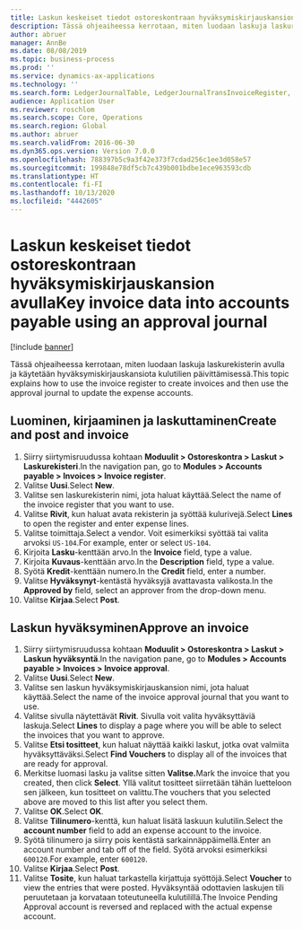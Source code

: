 ```yaml
---
title: Laskun keskeiset tiedot ostoreskontraan hyväksymiskirjauskansion avulla
description: Tässä ohjeaiheessa kerrotaan, miten luodaan laskuja laskurekisterin avulla ja käytetään hyväksymiskirjauskansiota kulutilien päivittämisessä.
author: abruer
manager: AnnBe
ms.date: 08/08/2019
ms.topic: business-process
ms.prod: ''
ms.service: dynamics-ax-applications
ms.technology: ''
ms.search.form: LedgerJournalTable, LedgerJournalTransInvoiceRegister, HcmWorkerLookUp, LedgerJournalTransApprove, LedgerJournalTransApproveFetchVouchers, LedgerTransVoucher
audience: Application User
ms.reviewer: roschlom
ms.search.scope: Core, Operations
ms.search.region: Global
ms.author: abruer
ms.search.validFrom: 2016-06-30
ms.dyn365.ops.version: Version 7.0.0
ms.openlocfilehash: 788397b5c9a3f42e373f7cdad256c1ee3d058e57
ms.sourcegitcommit: 199848e78df5cb7c439b001bdbe1ece963593cdb
ms.translationtype: HT
ms.contentlocale: fi-FI
ms.lasthandoff: 10/13/2020
ms.locfileid: "4442605"
---
```

# <a name="key-invoice-data-into-accounts-payable-using-an-approval-journal"></a><span data-ttu-id="a8b6f-103">Laskun keskeiset tiedot ostoreskontraan hyväksymiskirjauskansion avulla</span><span class="sxs-lookup"><span data-stu-id="a8b6f-103">Key invoice data into accounts payable using an approval journal</span></span>

[!include [banner](../../includes/banner.md)]

<span data-ttu-id="a8b6f-104">Tässä ohjeaiheessa kerrotaan, miten luodaan laskuja laskurekisterin avulla ja käytetään hyväksymiskirjauskansiota kulutilien päivittämisessä.</span><span class="sxs-lookup"><span data-stu-id="a8b6f-104">This topic explains how to use the invoice register to create invoices and then use the approval journal to update the expense accounts.</span></span>

## <a name="create-and-post-and-invoice"></a><span data-ttu-id="a8b6f-105">Luominen, kirjaaminen ja laskuttaminen</span><span class="sxs-lookup"><span data-stu-id="a8b6f-105">Create and post and invoice</span></span>
1. <span data-ttu-id="a8b6f-106">Siirry siirtymisruudussa kohtaan **Moduulit > Ostoreskontra > Laskut > Laskurekisteri**.</span><span class="sxs-lookup"><span data-stu-id="a8b6f-106">In the navigation pan, go to **Modules > Accounts payable > Invoices > Invoice register**.</span></span>
2. <span data-ttu-id="a8b6f-107">Valitse **Uusi**.</span><span class="sxs-lookup"><span data-stu-id="a8b6f-107">Select **New**.</span></span>
3. <span data-ttu-id="a8b6f-108">Valitse sen laskurekisterin nimi, jota haluat käyttää.</span><span class="sxs-lookup"><span data-stu-id="a8b6f-108">Select the name of the invoice register that you want to use.</span></span>
4. <span data-ttu-id="a8b6f-109">Valitse **Rivit**, kun haluat avata rekisterin ja syöttää kulurivejä.</span><span class="sxs-lookup"><span data-stu-id="a8b6f-109">Select **Lines** to open the register and enter expense lines.</span></span>
5. <span data-ttu-id="a8b6f-110">Valitse toimittaja.</span><span class="sxs-lookup"><span data-stu-id="a8b6f-110">Select a vendor.</span></span> <span data-ttu-id="a8b6f-111">Voit esimerkiksi syöttää tai valita arvoksi `US-104`.</span><span class="sxs-lookup"><span data-stu-id="a8b6f-111">For example, enter or select `US-104`.</span></span>
6. <span data-ttu-id="a8b6f-112">Kirjoita **Lasku**-kenttään arvo.</span><span class="sxs-lookup"><span data-stu-id="a8b6f-112">In the **Invoice** field, type a value.</span></span>
7. <span data-ttu-id="a8b6f-113">Kirjoita **Kuvaus**-kenttään arvo.</span><span class="sxs-lookup"><span data-stu-id="a8b6f-113">In the **Description** field, type a value.</span></span>
8. <span data-ttu-id="a8b6f-114">Syötä **Kredit**-kenttään numero.</span><span class="sxs-lookup"><span data-stu-id="a8b6f-114">In the **Credit** field, enter a number.</span></span>
9. <span data-ttu-id="a8b6f-115">Valitse **Hyväksynyt**-kentästä hyväksyjä avattavasta valikosta.</span><span class="sxs-lookup"><span data-stu-id="a8b6f-115">In the **Approved by** field, select an approver from the drop-down menu.</span></span>
10. <span data-ttu-id="a8b6f-116">Valitse **Kirjaa**.</span><span class="sxs-lookup"><span data-stu-id="a8b6f-116">Select **Post**.</span></span>

## <a name="approve-an-invoice"></a><span data-ttu-id="a8b6f-117">Laskun hyväksyminen</span><span class="sxs-lookup"><span data-stu-id="a8b6f-117">Approve an invoice</span></span>
1. <span data-ttu-id="a8b6f-118">Siirry siirtymisruudussa kohtaan **Moduulit > Ostoreskontra > Laskut > Laskun hyväksyntä**.</span><span class="sxs-lookup"><span data-stu-id="a8b6f-118">In the navigation pane, go to **Modules > Accounts payable > Invoices > Invoice approval**.</span></span>
2. <span data-ttu-id="a8b6f-119">Valitse **Uusi**.</span><span class="sxs-lookup"><span data-stu-id="a8b6f-119">Select **New**.</span></span>
3. <span data-ttu-id="a8b6f-120">Valitse sen laskun hyväksymiskirjauskansion nimi, jota haluat käyttää.</span><span class="sxs-lookup"><span data-stu-id="a8b6f-120">Select the name of the invoice approval journal that you want to use.</span></span>
4. <span data-ttu-id="a8b6f-121">Valitse sivulla näytettävät **Rivit**. Sivulla voit valita hyväksyttäviä laskuja.</span><span class="sxs-lookup"><span data-stu-id="a8b6f-121">Select **Lines** to display a page where you will be able to select the invoices that you want to approve.</span></span>
5. <span data-ttu-id="a8b6f-122">Valitse **Etsi tositteet**, kun haluat näyttää kaikki laskut, jotka ovat valmiita hyväksyttäväksi.</span><span class="sxs-lookup"><span data-stu-id="a8b6f-122">Select **Find Vouchers** to display all of the invoices that are ready for approval.</span></span>
6. <span data-ttu-id="a8b6f-123">Merkitse luomasi lasku ja valitse sitten **Valitse.**</span><span class="sxs-lookup"><span data-stu-id="a8b6f-123">Mark the invoice that you created, then click **Select**.</span></span> <span data-ttu-id="a8b6f-124">Yllä valitut tositteet siirretään tähän luetteloon sen jälkeen, kun tositteet on valittu.</span><span class="sxs-lookup"><span data-stu-id="a8b6f-124">The vouchers that you selected above are moved to this list after you select them.</span></span>  
7. <span data-ttu-id="a8b6f-125">Valitse **OK**.</span><span class="sxs-lookup"><span data-stu-id="a8b6f-125">Select **OK**.</span></span>
8. <span data-ttu-id="a8b6f-126">Valitse **Tilinumero**-kenttä, kun haluat lisätä laskuun kulutilin.</span><span class="sxs-lookup"><span data-stu-id="a8b6f-126">Select the **account number** field to add an expense account to the invoice.</span></span>
9. <span data-ttu-id="a8b6f-127">Syötä tilinumero ja siirry pois kentästä sarkainnäppäimellä.</span><span class="sxs-lookup"><span data-stu-id="a8b6f-127">Enter an account number and tab off of the field.</span></span> <span data-ttu-id="a8b6f-128">Syötä arvoksi esimerkiksi `600120`.</span><span class="sxs-lookup"><span data-stu-id="a8b6f-128">For example, enter `600120`.</span></span>
10. <span data-ttu-id="a8b6f-129">Valitse **Kirjaa**.</span><span class="sxs-lookup"><span data-stu-id="a8b6f-129">Select **Post**.</span></span>
11. <span data-ttu-id="a8b6f-130">Valitse **Tosite**, kun haluat tarkastella kirjattuja syöttöjä.</span><span class="sxs-lookup"><span data-stu-id="a8b6f-130">Select **Voucher** to view the entries that were posted.</span></span> <span data-ttu-id="a8b6f-131">Hyväksyntää odottavien laskujen tili peruutetaan ja korvataan toteutuneella kulutilillä.</span><span class="sxs-lookup"><span data-stu-id="a8b6f-131">The Invoice Pending Approval account is reversed and replaced with the actual expense account.</span></span>  

